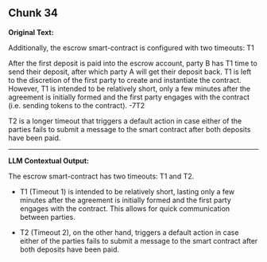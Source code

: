 ## Chunk 34

**Original Text:**

Additionally, the escrow smart-contract is configured with two timeouts:
T1

After the first deposit is paid into the escrow account, party B has T1 time to send their deposit,
after which party A will get their deposit back. T1 is left to the discretion of the first party to
create and instantiate the contract. However, T1 is intended to be relatively short, only a few
minutes after the agreement is initially formed and the first party engages with the contract (i.e. sending tokens to the contract). -7T2

T2 is a longer timeout that triggers a default action in case either of the parties fails to submit a
message to the smart contract after both deposits have been paid.

---

**LLM Contextual Output:**

The escrow smart-contract has two timeouts: T1 and T2.

- T1 (Timeout 1) is intended to be relatively short, lasting only a few minutes after the agreement is initially formed and the first party engages with the contract. This allows for quick communication between parties.
 
- T2 (Timeout 2), on the other hand, triggers a default action in case either of the parties fails to submit a message to the smart contract after both deposits have been paid.
